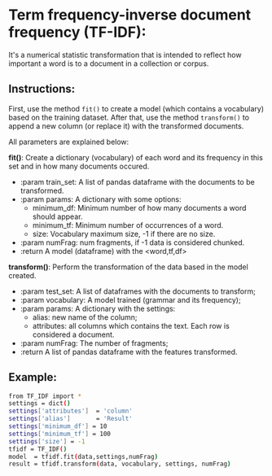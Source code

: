 # Term frequency-inverse document frequency (TF-IDF):
It's a numerical statistic transformation that is intended to reflect how important a word is to a document in a collection or corpus.

## Instructions:

First, use the method `fit()` to create a model (which contains a vocabulary) based on the training dataset. After that, use the method `transform()` to append a new column (or replace it) with the transformed documents.

All parameters are explained below:

**fit()**: Create a dictionary (vocabulary) of each word and its frequency in this set and in how many documents occured.
 - :param train_set: A list of pandas dataframe with the documents to be transformed.
 - :param params:    A dictionary with some options:
    - minimum_df:    Minimum number of how many  documents a word should appear.
    - minimum_tf:    Minimum number of occurrences of a word.
    - size:         Vocabulary maximum size, -1 if there are no size.
 - :param numFrag: num fragments, if -1 data is considered chunked.
 - :return  A model (dataframe) with the <word,tf,df>

**transform()**: Perform the transformation of the data based in the model created.
 - :param test_set:  A list of dataframes with the documents to transform;
 - :param vocabulary:  A model trained (grammar and its frequency);
 - :param params: A dictionary with the settings:
    - alias: new name of the column;
    - attributes: all columns which contains the text. Each row is considered a document.
 - :param numFrag:   The number of fragments;
 - :return   A list of pandas dataframe with the features transformed.

## Example:


```sh
from TF_IDF import *
settings = dict()
settings['attributes']  = 'column'
settings['alias']       = 'Result'
settings['minimum_df'] = 10
settings['minimum_tf'] = 100
settings['size'] = -1
tfidf = TF_IDF()
model  = tfidf.fit(data,settings,numFrag)
result = tfidf.transform(data, vocabulary, settings, numFrag)
```
